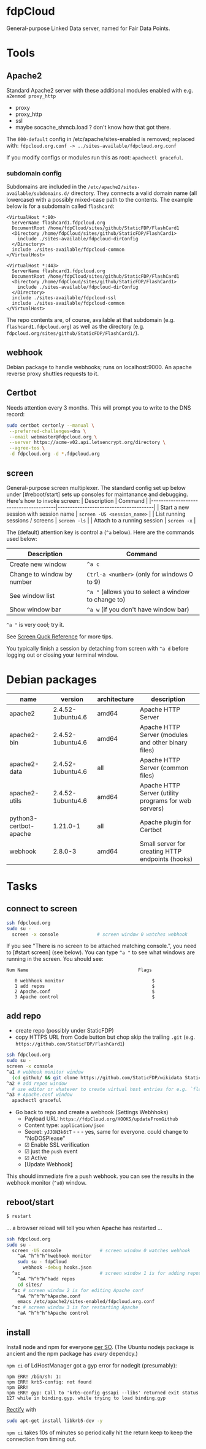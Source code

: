 # fdpCloud

General-purpose Linked Data server, named for Fair Data Points.

# Tools

## Apache2
Standard Apache2 server with these additional modules enabled with e.g. `a2enmod proxy_http`
* proxy
* proxy_http
* ssl
* maybe socache_shmcb.load ? don't know how that got there.

The `000-default` config in /etc/apache/sites-enabled is removed; replaced with:
`fdpcloud.org.conf -> ../sites-available/fdpcloud.org.conf`

If you modify configs or modules run this as root: `apachectl graceful`.

### subdomain config
Subdomains are included in the `/etc/apache2/sites-available/subdomains.d/` directory.
They connects a valid domain name (all lowercase) with a possibly mixed-case path to the contents.
The example below is for a subdomain called `flashcard`:
```
<VirtualHost *:80>
  ServerName flashcard1.fdpcloud.org
  DocumentRoot /home/fdpCloud/sites/github/StaticFDP/FlashCard1
  <Directory /home/fdpCloud/sites/github/StaticFDP/FlashCard1>
    include ./sites-available/fdpcloud-dirConfig
  </Directory>
  include ./sites-available/fdpcloud-common
</VirtualHost>

<VirtualHost *:443>
  ServerName flashcard1.fdpcloud.org
  DocumentRoot /home/fdpCloud/sites/github/StaticFDP/FlashCard1
  <Directory /home/fdpCloud/sites/github/StaticFDP/FlashCard1>
    include ./sites-available/fdpcloud-dirConfig
  </Directory>
  include ./sites-available/fdpcloud-ssl
  include ./sites-available/fdpcloud-common
</VirtualHost>
```

The repo contents are, of course, available at that subdomain (e.g. `flashcard1.fdpcloud.org`) as well as the directory (e.g. `fdpcloud.org/sites/github/StaticFDP/FlashCard1/`).

## webhook
Debian package to handle webhooks; runs on localhost:9000. An apache reverse proxy shuttles requests to it.

## Certbot
Needs attention every 3 months. This will prompt you to write to the DNS record:
``` bash
sudo certbot certonly --manual \
 --preferred-challenges=dns \
 --email webmaster@fdpcloud.org \
 --server https://acme-v02.api.letsencrypt.org/directory \
 --agree-tos \
 -d fdpcloud.org -d *.fdpcloud.org
```

## screen
General-purpose screen multiplexer. The standard config set up below under [#reboot/start] sets up consoles for maintanance and debugging.
Here's how to invoke screen:
| Description 				| Command 				|
|---------------------------------------|---------------------------------------|
| Start a new session with session name | `screen -US <session_name>`		|
| List running sessions / screens	      | `screen -ls`				|
| Attach to a running session		        | `screen -x`				|

The (default) attention key is control a (`^a` below). Here are the commands used below:

| Description				| Command								|
|---------------------------------------|-----------------------------------------------------------------------|
| Create new window 			| `^a c`								|
| Change to window by number 		| `Ctrl-a <number>` (only for windows 0 to 9)				|
| See window list 			| `^a "` (allows you to select a window to change to)		|
| Show window bar 			| `^a w` (if you don't have window bar)				|

`^a "` is very cool; try it.

See [Screen Quck Reference](https://gist.github.com/jctosta/af918e1618682638aa82) for more tips.

You typically finish a session by detaching from screen with `^a d` before logging out or closing your terminal window.

# Debian packages

| name                        | version           | architecture | description                                           |
|-----------------------------|-------------------|--------------|-------------------------------------------------------|
| apache2                     | 2.4.52-1ubuntu4.6 | amd64        | Apache HTTP Server                                    |
| apache2-bin                 | 2.4.52-1ubuntu4.6 | amd64        | Apache HTTP Server (modules and other binary files)   |
| apache2-data                | 2.4.52-1ubuntu4.6 | all          | Apache HTTP Server (common files)                     |
| apache2-utils               | 2.4.52-1ubuntu4.6 | amd64        | Apache HTTP Server (utility programs for web servers) |
| python3-certbot-apache      | 1.21.0-1          | all          | Apache plugin for Certbot                             |
| webhook                     | 2.8.0-3           | amd64        | Small server for creating HTTP endpoints (hooks)      |

# Tasks

## connect to screen

``` bash
ssh fdpcloud.org
sudo su -
  screen -x console              # screen window 0 watches webhook
```
If you see "There is no screen to be attached matching console.", you need to [#start screen] (see below).
You can type `^a "` to see what windows are running in the screen.
You should see:
```
Num Name                                        Flags

   0 webhhook monitor                                $
   1 add repos                                       $
   2 Apache.conf                                     $
   3 Apache control                                  $
```

## add repo
- create repo (possibly under StaticFDP)
- copy HTTPS URL from Code button but chop skip the trailing `.git` (e.g. `https://github.com/StaticFDP/FlashCard1`)
``` bash
ssh fdpcloud.org
sudo su -
screen -x console
^a1 # webhook monitor window
  (cd github/ && git clone https://github.com/StaticFDP/wikidata StaticFDP/FlashCard1)
^a2 # add repos window
  # use editor or whatever to create virtual host entries for e.g. `flashcard1`; see subdomain config above.
^a3 # Apache.conf window
  apachectl graceful
```
- Go back to repo and create a webhook (Settings Webhhoks)
  - Payload URL: `https://fdpCloud.org/HOOKS/updateFromGithub`
  - Content type: `application/json`
  - Secret: `yJJON3k6tT` - - - yes, same for everyone. could change to "NoDOSPlease"
  - ☑ Enable SSL verification
  - ☑ just the `push` event
  - ☑ Active
  - [Update Webhook]

This should immediate fire a push webhook. you can see the results in the webhook monitor (`^a0`) window.

## reboot/start
``` bash
$ restart
```
... a browser reload will tell you when Apache has restarted ...
``` bash
ssh fdpcloud.org
sudo su -
  screen -US console              # screen window 0 watches webhook
    ^aA ^h^h^h^hwebhook monitor
    sudo su - fdpCloud
      webhook -debug hooks.json
  ^ac                             # screen window 1 is for adding repos
    ^aA ^h^h^h^hadd repos
    cd sites/
  ^ac # screen window 2 is for editing Apache conf
    ^aA ^h^h^h^hApache.conf
    emacs /etc/apache2/sites-enabled/fdpcloud.org.conf
  ^ac # screen window 3 is for restarting Apache
    ^aA ^h^h^h^hApache control
```

## install
Install node and npm for everyone [per SO](https://stackoverflow.com/questions/11542846/nvm-node-js-recommended-install-for-all-users/42445809#42445809).
(The Ubuntu nodejs package is ancient and the npm package has *every* dependcy.)

`npm ci` of LdHostManager got a gyp error for nodegit (presumably):
```
npm ERR! /bin/sh: 1:
npm ERR! krb5-config: not found
npm ERR! 
npm ERR! gyp: Call to 'krb5-config gssapi --libs' returned exit status 127 while in binding.gyp. while trying to load binding.gyp
```
[Rectify](https://github.com/nodegit/nodegit/issues/1753#issuecomment-778624918) with
``` bash
sudo apt-get install libkrb5-dev -y
```

`npm ci` takes 10s of minutes so periodically hit the return keep to keep the connection from timing out.
